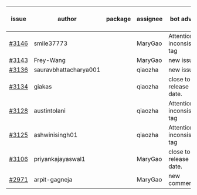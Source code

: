 | issue | author | package | assignee | bot advice | created date of issue | target release date | date from target |
| ------ | ------ | ------ | ------ | ------ | ------ | ------ | :-----: |
| [#3146](https://github.com/Azure/sdk-release-request/issues/3146) | smile37773 |  | MaryGao | Attention to inconsistent tag | 09-07 | 09-19 |  |
| [#3143](https://github.com/Azure/sdk-release-request/issues/3143) | Frey-Wang |  | MaryGao | new issue. | 09-06 | 09-12 |  |
| [#3136](https://github.com/Azure/sdk-release-request/issues/3136) | sauravbhattacharya001 |  | qiaozha | new issue. | 09-02 | 10-17 |  |
| [#3134](https://github.com/Azure/sdk-release-request/issues/3134) | giakas |  | qiaozha | close to release date.  | 09-01 | 09-06 | -1 |
| [#3128](https://github.com/Azure/sdk-release-request/issues/3128) | austintolani |  | qiaozha | Attention to inconsistent tag | 08-30 | 09-01 |  |
| [#3125](https://github.com/Azure/sdk-release-request/issues/3125) | ashwinisingh01 |  | qiaozha | Attention to inconsistent tag | 08-29 | 09-02 |  |
| [#3106](https://github.com/Azure/sdk-release-request/issues/3106) | priyankajayaswal1 |  | MaryGao | close to release date.  | 08-22 | 09-05 | -2 |
| [#2971](https://github.com/Azure/sdk-release-request/issues/2971) | arpit-gagneja |  | MaryGao | new comment. | 07-04 | 09-30 |  |
